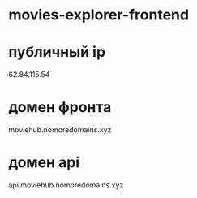# movies-explorer-frontend

# публичный ip
62.84.115.54

# домен фронта
moviehub.nomoredomains.xyz

# домен api
api.moviehub.nomoredomains.xyz